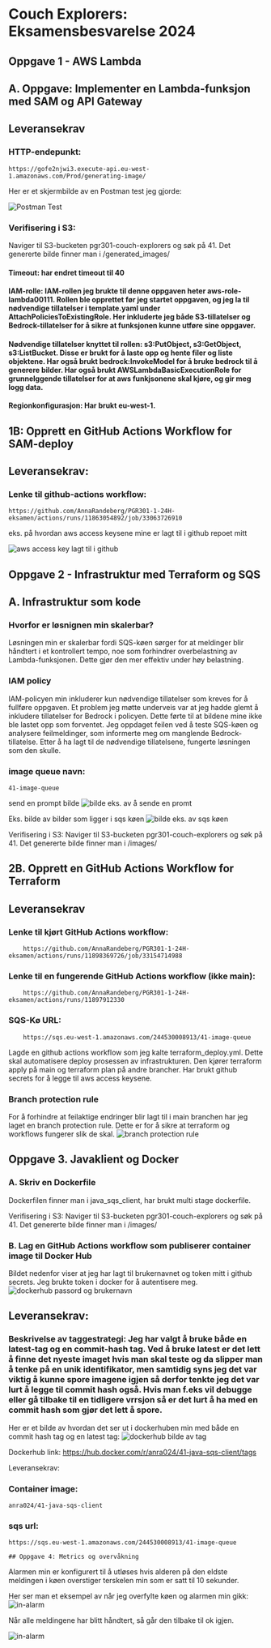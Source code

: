# Couch Explorers: Eksamensbesvarelse 2024

## Oppgave 1 - AWS Lambda
##  A. Oppgave: Implementer en Lambda-funksjon med SAM og API Gateway

## Leveransekrav
### HTTP-endepunkt: 
    https://gofe2njwi3.execute-api.eu-west-1.amazonaws.com/Prod/generating-image/    


Her er et skjermbilde av en Postman test jeg gjorde:

![Postman Test](./images/postman.png)


### Verifisering i S3:
Naviger til S3-bucketen pgr301-couch-explorers og søk på 41.
Det genererte bilde finner man i /generated_images/    


#### Timeout: har endret timeout til 40
#### IAM-rolle: IAM-rollen jeg brukte til denne oppgaven heter aws-role-lambda00111. Rollen ble opprettet før jeg startet oppgaven, og jeg la til nødvendige tillatelser i template.yaml under AttachPoliciesToExistingRole. Her inkluderte jeg både S3-tillatelser og Bedrock-tillatelser for å sikre at funksjonen kunne utføre sine oppgaver. 
#### Nødvendige tillatelser knyttet til rollen: s3:PutObject, s3:GetObject, s3:ListBucket. Disse er brukt for å laste opp og hente filer og liste objektene. Har også brukt bedrock:InvokeModel for å bruke bedrock til å generere bilder. Har også brukt AWSLambdaBasicExecutionRole for grunnelggende tillatelser for at aws funkjsonene skal kjøre, og gir meg logg data. 
#### Regionkonfigurasjon: Har brukt eu-west-1. 


## 1B: Opprett en GitHub Actions Workflow for SAM-deploy 

## Leveransekrav: 
### Lenke til github-actions workflow: 
    https://github.com/AnnaRandeberg/PGR301-1-24H-eksamen/actions/runs/11863054892/job/33063726910


eks. på hvordan aws access keysene mine er lagt til i github repoet mitt

![aws access key lagt til i github](./images/repo-secrets.png)


## Oppgave 2 - Infrastruktur med Terraform og SQS
## A. Infrastruktur som kode

### Hvorfor er løsnignen min skalerbar?        
Løsningen min er skalerbar fordi SQS-køen sørger for at meldinger blir håndtert i et kontrollert tempo, noe som forhindrer overbelastning av Lambda-funksjonen. Dette gjør den mer effektiv under høy belastning. 

### IAM policy
IAM-policyen min inkluderer kun nødvendige tillatelser som kreves for å fullføre oppgaven. Et problem jeg møtte underveis var at jeg hadde glemt å inkludere tillatelser for Bedrock i policyen. Dette førte til at bildene mine ikke ble lastet opp som forventet. Jeg oppdaget feilen ved å teste SQS-køen og analysere feilmeldinger, som informerte meg om manglende Bedrock-tillatelse. Etter å ha lagt til de nødvendige tillatelsene, fungerte løsningen som den skulle.


### image queue navn: 
    41-image-queue

send en prompt bilde
![bilde eks. av å sende en promt](./images/message-to-sqs-queue-example.png)

Eks. bilde av bilder som ligger i sqs køen
![bilde eks. av sqs køen](./images/sqs-queue.png)

Verifisering i S3:
Naviger til S3-bucketen pgr301-couch-explorers og søk på 41.
Det genererte bilde finner man i /images/  


## 2B. Opprett en GitHub Actions Workflow for Terraform
## Leveransekrav
### Lenke til kjørt GitHub Actions workflow:  
        
        https://github.com/AnnaRandeberg/PGR301-1-24H-eksamen/actions/runs/11898369726/job/33154714988 


### Lenke til en fungerende GitHub Actions workflow (ikke main): 
    
        https://github.com/AnnaRandeberg/PGR301-1-24H-eksamen/actions/runs/11897912330 


### SQS-Kø URL:  
    
        https://sqs.eu-west-1.amazonaws.com/244530008913/41-image-queue

Lagde en github actions workflow som jeg kalte terraform_deploy.yml. Dette skal automatisere deploy prosessen av infrastrukturen. Den kjører terraform apply på main og terraform plan på andre brancher. Har brukt github secrets for å legge til aws access keysene.   
        

### Branch protection rule
For å forhindre at feilaktige endringer blir lagt til i main branchen har jeg laget en branch protection rule. Dette er for å sikre at terraform og workflows fungerer slik de skal. 
![branch protection rule](./images/branch-protection-rule.png)


## Oppgave 3. Javaklient og Docker
### A. Skriv en Dockerfile
Dockerfilen finner man i java_sqs_client, har brukt multi stage dockerfile. 

Verifisering i S3:
Naviger til S3-bucketen pgr301-couch-explorers og søk på 41.
Det genererte bilde finner man i /images/  


### B. Lag en GitHub Actions workflow som publiserer container image til Docker Hub

Bildet nedenfor viser at jeg har lagt til brukernavnet og token mitt i github secrets. Jeg brukte token i docker for å autentisere meg. 
![dockerhub passord og brukernavn](./images/dockerhub-username&password-in-github-secrets.png)

## Leveransekrav:
### Beskrivelse av taggestrategi: Jeg har valgt å bruke både en latest-tag og en commit-hash tag. Ved å bruke latest er det lett å finne det nyeste imaget hvis man skal teste og da slipper man å tenke på en unik identifikator, men samtidig syns jeg det var viktig å kunne spore imagene igjen så derfor tenkte jeg det var lurt å legge til commit hash også. Hvis man f.eks vil debugge eller gå tilbake til en tidligere vrrsjon så er det lurt å ha med en commit hash som gjør det lett å spore. 

Her er et bilde av hvordan det ser ut i dockerhuben min med både en commit hash tag og en latest tag:
![dockerhub bilde av tag](./images/dockerhub-tag.png)

Dockerhub link: https://hub.docker.com/r/anra024/41-java-sqs-client/tags

Leveransekrav: 
### Container image: 
    anra024/41-java-sqs-client
### sqs url: 
    https://sqs.eu-west-1.amazonaws.com/244530008913/41-image-queue
    
    ## Oppgave 4: Metrics og overvåkning


Alarmen min er konfigurert til å utløses hvis alderen på den eldste meldingen i køen overstiger terskelen min som er satt til 10 sekunder. 

Her ser man et eksempel av når jeg overfylte køen og alarmen min gikk: 
![in-alarm](./images/in-alarm.png)

Når alle meldingene har blitt håndtert, så går den tilbake til ok igjen. 

![in-alarm](./images/alarm-ok-after.png)